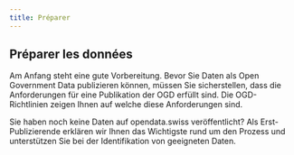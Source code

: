 ```yaml
---
title: Préparer
---
```

## Préparer les données

Am Anfang steht eine gute Vorbereitung. Bevor Sie Daten als Open
Government Data publizieren können, müssen Sie sicherstellen,
dass die Anforderungen für eine Publikation der OGD erfüllt sind.
Die OGD-Richtlinien zeigen Ihnen auf welche diese Anforderungen sind.

Sie haben noch keine Daten auf opendata.swiss veröffentlicht?
Als Erst-Publizierende erklären wir Ihnen das Wichtigste
rund um den Prozess und unterstützen Sie bei der Identifikation
von geeigneten Daten.
